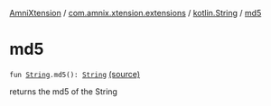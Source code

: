 [AmniXtension](../../index.md) / [com.amnix.xtension.extensions](../index.md) / [kotlin.String](index.md) / [md5](./md5.md)

# md5

`fun `[`String`](https://kotlinlang.org/api/latest/jvm/stdlib/kotlin/-string/index.html)`.md5(): `[`String`](https://kotlinlang.org/api/latest/jvm/stdlib/kotlin/-string/index.html) [(source)](https://github.com/AmniX/AmniXTension/tree/master/AmniXtension/src/main/java/com/amnix/xtension/extensions/StringsExtension.kt#L58)

returns the md5 of the String

